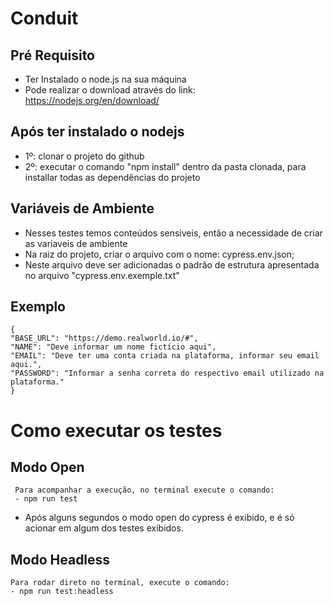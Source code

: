 # Conduit

## Pré Requisito
 - Ter Instalado o node.js na sua máquina
 - Pode realizar o download através do link: https://nodejs.org/en/download/

## Após ter instalado o nodejs

- 1º: clonar o projeto do github
- 2º: executar o comando "npm install" dentro da pasta clonada, para installar todas as dependências do projeto

## Variáveis de Ambiente 
 - Nesses testes temos conteúdos sensiveis, então a necessidade de criar as variaveis de ambiente
 - Na raiz do projeto, criar o arquivo com o nome: cypress.env.json;
 - Neste arquivo deve ser adicionadas o padrão de estrutura apresentada no arquivo "cypress.env.exemple.txt"

## Exemplo
    {
    "BASE_URL": "https://demo.realworld.io/#",
    "NAME": "Deve informar um nome fictício aqui",
    "EMAIL": "Deve ter uma conta criada na plataforma, informar seu email aqui.",
    "PASSWORD": "Informar a senha correta do respectivo email utilizado na plataforma."
    }
    
# Como executar os testes

## Modo Open
     Para acompanhar a execução, no terminal execute o comando:
     - npm run test
   
  - Após alguns segundos o modo open do cypress é exibido, e é só acionar em algum dos testes exibidos.  
    
## Modo Headless
    Para rodar direto no terminal, execute o comando:
    - npm run test:headless
